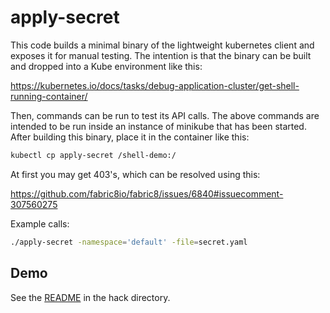 # apply-secret

This code builds a minimal binary of the lightweight kubernetes
client and exposes it for manual testing.
The intention is that the binary can be built and dropped into
a Kube environment like this:

https://kubernetes.io/docs/tasks/debug-application-cluster/get-shell-running-container/

Then, commands can be run to test its API calls.
The above commands are intended to be run inside an instance of
minikube that has been started.
After building this binary, place it in the container like this:

```bash
kubectl cp apply-secret /shell-demo:/
```

At first you may get 403's, which can be resolved using this:

https://github.com/fabric8io/fabric8/issues/6840#issuecomment-307560275

Example calls:

```bash
./apply-secret -namespace='default' -file=secret.yaml
```

## Demo

See the [README](hack/README.md) in the hack directory.
